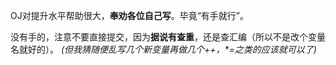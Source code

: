OJ对提升水平帮助很大，**奉劝各位自己写**。毕竟“有手就行”。

没有手的，注意不要直接提交，因为**据说有查重**，还是查汇编（所以不是改个变量名就好的）。
*(但我猜随便乱写几个新变量再做几个++，\*=之类的应该就可以了)*
